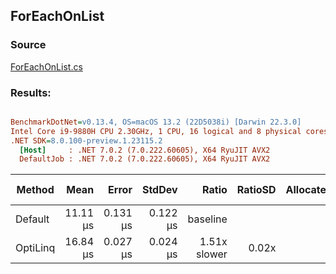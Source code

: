 ﻿## ForEachOnList

### Source
[ForEachOnList.cs](../../src/StructLinq.Benchmark/ForEachOnList.cs)

### Results:
``` ini

BenchmarkDotNet=v0.13.4, OS=macOS 13.2 (22D5038i) [Darwin 22.3.0]
Intel Core i9-9880H CPU 2.30GHz, 1 CPU, 16 logical and 8 physical cores
.NET SDK=8.0.100-preview.1.23115.2
  [Host]     : .NET 7.0.2 (7.0.222.60605), X64 RyuJIT AVX2
  DefaultJob : .NET 7.0.2 (7.0.222.60605), X64 RyuJIT AVX2


```
|   Method |     Mean |    Error |   StdDev |        Ratio | RatioSD | Allocated | Alloc Ratio |
|--------- |---------:|---------:|---------:|-------------:|--------:|----------:|------------:|
|  Default | 11.11 μs | 0.131 μs | 0.122 μs |     baseline |         |         - |          NA |
| OptiLinq | 16.84 μs | 0.027 μs | 0.024 μs | 1.51x slower |   0.02x |         - |          NA |
